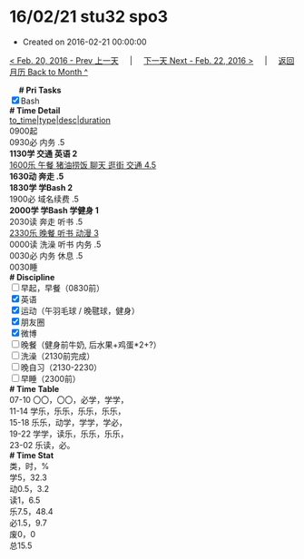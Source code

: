 # 16/02/21 stu32 spo3

- Created on 2016-02-21 00:00:00

[< Feb. 20, 2016 - Prev 上一天](_archived/lifelogs/2016/02/d20.md) &nbsp; &nbsp; | &nbsp; &nbsp; [下一天 Next - Feb. 22, 2016 >](_archived/lifelogs/2016/02/d22.md) &nbsp; &nbsp; |  &nbsp; &nbsp; [返回月历 Back to Month ^](_archived/lifelogs/2016/02/index.md)
<br/><div><b>     # Pri Tasks</b></div><div><input checked="true" type="checkbox"/>Bash</div><div><b># Time Detail</b></div><div><u>to_time|type|desc|duration</u></div><div>0900起</div><div>0930必 内务 .5</div><div><b>1130学 交通 英语 2</b></div><div><u>1600乐 午餐 猪油捞饭 聊天 逛街 交通 4.5</u></div><div><b>1630动 奔走 .5</b></div><div><b>1830学 学Bash 2</b></div><div>1900必 域名续费 .5</div><div><b>2000学 学Bash 学健身 1</b></div><div>2030读 奔走 听书 .5</div><div><u>2330乐 晚餐 听书 动漫 3</u></div><div>0000读 洗澡 听书 内务 .5</div><div>0030必 内务 休息 .5</div><div>0030睡</div><div><b># Discipline</b></div><div><input type="checkbox"/>早起，早餐（0830前）</div><div><input checked="true" type="checkbox"/>英语</div><div><input checked="true" type="checkbox"/>运动（午羽毛球 / 晚毽球，健身）</div><div><input checked="true" type="checkbox"/>朋友圈</div><div><input checked="true" type="checkbox"/>微博</div><div><input type="checkbox"/>晚餐（健身前牛奶, 后水果+鸡蛋*2+?）</div><div><input type="checkbox"/>洗澡（2130前完成）</div><div><input type="checkbox"/>晚自习（2130-2230）</div><div><input type="checkbox"/>早睡（2300前）</div><div><b># Time Table</b></div><div>07-10 〇〇，〇〇，必学，学学，</div><div>11-14 学乐，乐乐，乐乐，乐乐，</div><div>15-18 乐乐，动学，学学，学必，</div><div>19-22 学学，读乐，乐乐，乐乐，</div><div>23-02 乐读，必。</div><div><b># Time Stat</b></div><div>类，时，%</div><div>学5，32.3</div><div>动0.5，3.2</div><div>读1，6.5</div><div>乐7.5，48.4</div><div>必1.5，9.7</div><div>废0，0</div><div>总15.5</div>
